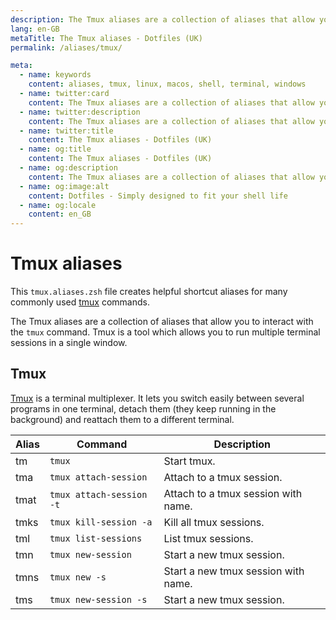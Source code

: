```yaml
---
description: The Tmux aliases are a collection of aliases that allow you to interact with the `tmux` command. Tmux is a tool which allows you to run multiple terminal sessions in a single window.
lang: en-GB
metaTitle: The Tmux aliases - Dotfiles (UK)
permalink: /aliases/tmux/

meta:
  - name: keywords
    content: aliases, tmux, linux, macos, shell, terminal, windows
  - name: twitter:card
    content: The Tmux aliases are a collection of aliases that allow you to interact with the `tmux` command. Tmux is a tool which allows you to run multiple terminal sessions in a single window.
  - name: twitter:description
    content: The Tmux aliases are a collection of aliases that allow you to interact with the `tmux` command. Tmux is a tool which allows you to run multiple terminal sessions in a single window.
  - name: twitter:title
    content: The Tmux aliases - Dotfiles (UK)
  - name: og:title
    content: The Tmux aliases - Dotfiles (UK)
  - name: og:description
    content: The Tmux aliases are a collection of aliases that allow you to interact with the `tmux` command. Tmux is a tool which allows you to run multiple terminal sessions in a single window.
  - name: og:image:alt
    content: Dotfiles - Simply designed to fit your shell life
  - name: og:locale
    content: en_GB
---
```


# Tmux aliases

This `tmux.aliases.zsh` file creates helpful shortcut aliases for many
commonly used [tmux](https://github.com/tmux/tmux/wiki) commands.

The Tmux aliases are a collection of aliases that allow you to interact with the
`tmux` command. Tmux is a tool which allows you to run multiple terminal
sessions in a single window.

## Tmux

[Tmux](https://github.com/tmux/tmux/wiki) is a terminal multiplexer. It lets you
switch easily between several programs in one terminal, detach them (they keep
running in the background) and reattach them to a different terminal.

| Alias | Command | Description |
| ----- | ----- | ----- |
| tm |`tmux` | Start tmux. |
| tma |`tmux attach-session` | Attach to a tmux session. |
| tmat |`tmux attach-session -t` | Attach to a tmux session with name. |
| tmks |`tmux kill-session -a` | Kill all tmux sessions. |
| tml |`tmux list-sessions` | List tmux sessions. |
| tmn |`tmux new-session` | Start a new tmux session. |
| tmns |`tmux new -s` | Start a new tmux session with name. |
| tms |`tmux new-session -s` | Start a new tmux session. |
